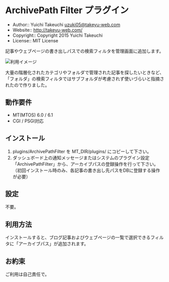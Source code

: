 ArchivePath Filter プラグイン
===========

* Author:: Yuichi Takeuchi <uzuki05@takeyu-web.com>
* Website:: http://takeyu-web.com/
* Copyright:: Copyright 2015 Yuichi Takeuchi
* License:: MIT License

記事やウェブページの書き出しパスでの検索フィルタを管理画面に追加します。

![利用イメージ](https://raw.github.com/uzuki05/mt-plugin-archivepathfilter/master/ArchivePathFilter.png)

大量の階層化されたカテゴリやフォルダで管理された記事を探したいときなど、「フォルダ」の検索フィルタではサブフォルダが考慮されず使いづらいと指摘されたので作りました。

動作要件
-----------

* MT(MTOS) 6.0 / 6.1
* CGI / PSGI対応

インストール
-----------

1. plugins/ArchivePathFilter を MT_DIR/plugins/ にコピーして下さい。
2. ダッシュボード上の通知メッセージまたはシステムのプラグイン設定「ArchivePathFilter」から、アーカイブパスの登録操作を行って下さい。（初回インストール時のみ、各記事の書き出し先パスをDBに登録する操作が必要）

設定
-----------

不要。

利用方法
-----------

インストールすると、ブログ記事およびウェブページの一覧で選択できるフィルタに「アーカイブパス」が追加されます。

お約束
-----------

ご利用は自己責任で。
